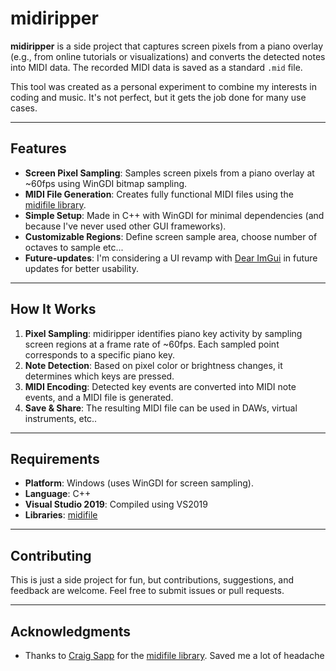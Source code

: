 # midiripper

**midiripper** is a side project that captures screen pixels from a piano overlay (e.g., from online tutorials or visualizations) and converts the detected notes into MIDI data. The recorded MIDI data is saved as a standard `.mid` file.

This tool was created as a personal experiment to combine my interests in coding and music. It's not perfect, but it gets the job done for many use cases.

---

## Features

- **Screen Pixel Sampling**: Samples screen pixels from a piano overlay at ~60fps using WinGDI bitmap sampling.
- **MIDI File Generation**: Creates fully functional MIDI files using the [midifile library](https://github.com/craigsapp/midifile).
- **Simple Setup**: Made in C++ with WinGDI for minimal dependencies (and because I've never used other GUI frameworks).
- **Customizable Regions**: Define screen sample area, choose number of octaves to sample etc...
- **Future-updates**: I'm considering a UI revamp with [Dear ImGui](https://github.com/ocornut/imgui) in future updates for better usability.

---

## How It Works

1. **Pixel Sampling**: midiripper identifies piano key activity by sampling screen regions at a frame rate of ~60fps. Each sampled point corresponds to a specific piano key.
2. **Note Detection**: Based on pixel color or brightness changes, it determines which keys are pressed.
3. **MIDI Encoding**: Detected key events are converted into MIDI note events, and a MIDI file is generated.
4. **Save & Share**: The resulting MIDI file can be used in DAWs, virtual instruments, etc..

---

## Requirements

- **Platform**: Windows (uses WinGDI for screen sampling).
- **Language**: C++
- **Visual Studio 2019**: Compiled using VS2019
- **Libraries**: [midifile](https://github.com/craigsapp/midifile)

---
## Contributing
This is just a side project for fun, but contributions, suggestions, and feedback are welcome. Feel free to submit issues or pull requests.

---

## Acknowledgments
- Thanks to [Craig Sapp](https://github.com/craigsapp) for the [midifile library](https://github.com/craigsapp/midifile). Saved me a lot of headache



